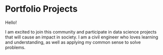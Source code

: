 # Portfolio Projects

Hello!

I am excited to join this community and participate in data science projects that will cause an impact in society. 
I am a civil engineer who loves learning and understanding, as well as applying my common sense to solve problems.
